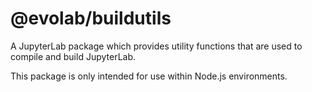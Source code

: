 # @evolab/buildutils

A JupyterLab package which provides utility functions that are used to compile
and build JupyterLab.

This package is only intended for use within Node.js environments.
